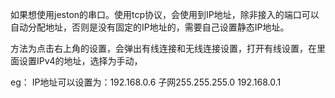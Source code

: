 如果想使用jeston的串口。使用tcp协议，会使用到IP地址，除非接入的端口可以自动分配地址，否则是没有固定的IP地址的，需要自己设置静态IP地址。

方法为点击右上角的设置，会弹出有线连接和无线连接设置，打开有线设置，在里面设置IPv4的地址，选择为手动，

eg： IP地址可以设置为：192.168.0.6  子网255.255.255.0  192.168.0.1
